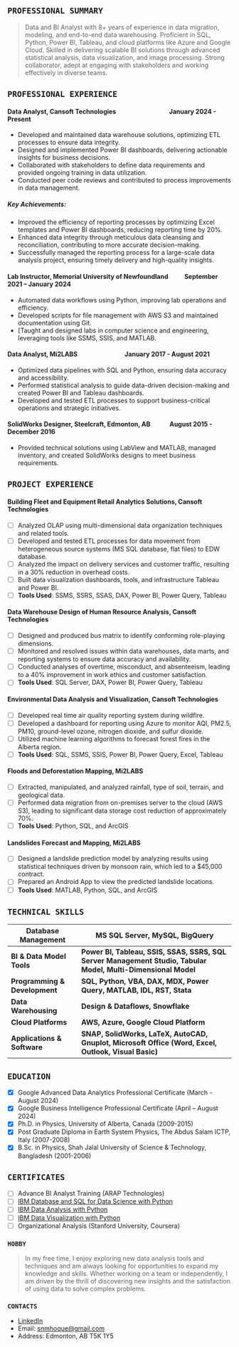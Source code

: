 ## `PROFESSIONAL SUMMARY`
> Data and BI Analyst with 8+ years of experience in data migration, modeling, and end-to-end data warehousing. Proficient in SQL, Python, Power BI, Tableau, and cloud platforms like Azure and Google Cloud. Skilled in delivering scalable BI solutions through advanced statistical analysis, data visualization, and image processing. Strong collaborator, adept at engaging with stakeholders and working effectively in diverse teams.

## `PROFESSIONAL EXPERIENCE`
#### Data Analyst, Cansoft Technologies                                    January 2024 - Present
- Developed and maintained data warehouse solutions, optimizing ETL processes to ensure data integrity.
- Designed and implemented Power BI dashboards, delivering actionable insights for business decisions.
- Collaborated with stakeholders to define data requirements and provided ongoing training in data utilization.
- Conducted peer code reviews and contributed to process improvements in data management.
##### Key Achievements:
- Improved the efficiency of reporting processes by optimizing Excel templates and Power BI dashboards, reducing reporting time by 20%.
- Enhanced data integrity through meticulous data cleansing and reconciliation, contributing to more accurate decision-making.
- Successfully managed the reporting process for a large-scale data analysis project, ensuring timely delivery and high-quality insights.

#### Lab Instructor, Memorial University of Newfoundland           September 2021 – January 2024
- Automated data workflows using Python, improving lab operations and efficiency.
- Developed scripts for file management with AWS S3 and maintained documentation using Git.
- [Taught and designed labs in computer science and engineering, leveraging tools like SSMS, SSIS, and MATLAB.

#### Data Analyst, Mi2LABS                                January 2017 - August 2021
- Optimized data pipelines with SQL and Python, ensuring data accuracy and accessibility.
- Performed statistical analysis to guide data-driven decision-making and created Power BI and Tableau dashboards.
- Developed and tested ETL processes to support business-critical operations and strategic initiatives.

#### SolidWorks Designer, Steelcraft, Edmonton, AB             August 2015 - December 2016
- Provided technical solutions using LabView and MATLAB, managed inventory, and created SolidWorks designs to meet business requirements.


## `PROJECT EXPERIENCE`
#### Building Fleet and Equipment Retail Analytics Solutions, Cansoft Technologies
- [ ] Analyzed OLAP using multi-dimensional data organization techniques and related tools.
- [ ] Developed and tested ETL processes for data movement from heterogeneous source systems (MS SQL database, flat files) to EDW database.
- [ ] Analyzed the impact on delivery services and customer traffic, resulting in a 30% reduction in overhead costs.
- [ ] Built data visualization dashboards, tools, and infrastructure Tableau and Power BI.
- [ ] **Tools Used**: SSMS, SSRS, SSAS, DAX, Power BI, Power Query, Tableau

#### Data Warehouse Design of Human Resource Analysis, Cansoft Technologies
- [ ] Designed and produced bus matrix to identify conforming role-playing dimensions.
- [ ] Monitored and resolved issues within data warehouses, data marts, and reporting systems to ensure data accuracy and availability.
- [ ] Conducted analyses of overtime, misconduct, and absenteeism, leading to a 40% improvement in work ethics and customer satisfaction.
- [ ] **Tools Used**: SQL Server, DAX, Power BI, Power Query, Tableau

#### Environmental Data Analysis and Visualization, Cansoft Technologies
- [ ] Developed real time air quality reporting system during wildfire.
- [ ] Developed a dashboard for reporting using Azure to monitor AQI, PM2.5, PM10, ground-level ozone, nitrogen dioxide, and sulfur dioxide.
- [ ] Utilized machine learning algorithms to forecast forest fires in the Alberta region.
- [ ] **Tools Used**: SQL, SSMS, SSIS, Power BI, Power Query, Excel, Tableau

#### Floods and Deforestation Mapping, Mi2LABS
- [ ] Extracted, manipulated, and analyzed rainfall, type of soil, terrain, and geological data.
- [ ] Performed data migration from on-premises server to the cloud (AWS S3), leading to significant data storage cost reduction of approximately 70%.
- [ ] **Tools Used**: Python, SQL, and ArcGIS

#### Landslides Forecast and Mapping, Mi2LABS
- [ ] Designed a landslide prediction model by analyzing results using statistical techniques driven by monsoon rain, which led to a $45,000 contract.
- [ ] Prepared an Android App to view the predicted landslide locations.
- [ ] **Tools Used**: MATLAB, Python, SQL, and ArcGIS

## `TECHNICAL SKILLS`

 |Database Management| MS SQL Server, MySQL, BigQuery|
 |------------------------|------------------------------------------|
 |**BI & Data Model Tools**| **Power BI, Tableau, SSIS, SSAS, SSRS, SQL Server Management Studio, Tabular Model, Multi-Dimensional Model**|
 | **Programming & Development**| **SQL, Python, VBA, DAX, MDX, Power Query, MATLAB, IDL, RST, Stata**|
 | **Data Warehousing**| **Design & Dataflows, Snowflake**|
 | **Cloud Platforms**| **AWS, Azure, Google Cloud Platform**|
 | **Applications & Software** | **SNAP, SolidWorks, LaTeX, AutoCAD, Gnuplot, Microsoft Office (Word, Excel, Outlook, Visual Basic)**|

## `EDUCATION`
- [x] Google Advanced Data Analytics Professional Certificate (March -August 2024)
- [x] Google Business Intelligence Professional Certificate (April – August 2024)
- [x] Ph.D. in Physics, University of Alberta, Canada (2009-2015)
- [x] Post Graduate Diploma in Earth System Physics, The Abdus Salam ICTP, Italy (2007-2008)
- [x] B.Sc. in Physics, Shah Jalal University of Science & Technology, Bangladesh (2001-2006)

## `CERTIFICATES`
- [ ] Advance BI Analyst Training (ARAP Technologies)
- [ ] [IBM Database and SQL for Data Science with Python](https://coursera.org/verify/SN4EFWQP9XTA)
- [ ] [IBM Data Analysis with Python](https://www.coursera.org/user/4ed67fcc41caae342302b2e71ec06819)
- [ ] [IBM Data Visualization with Python](https://www.coursera.org/user/4ed67fcc41caae342302b2e71ec06819)
- [ ] Organizational Analysis (Stanford University, Coursera)

### `HOBBY`
> In my free time, I enjoy exploring new data analysis tools and techniques and am always looking for opportunities to expand my knowledge and skills. Whether working on a team or independently, I am driven by the thrill of discovering new insights and the satisfaction of using data to solve complex problems.

### `CONTACTS`
- [LinkedIn](https://www.linkedin.com/in/s-n-m-azizul-hoque-baba3b27/)
- Email: snmhoque@gmail.com
- Address: Edmonton, AB T5K 1Y5
